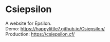 # Csiepsilon
A website for Epsilon.  
Demo: https://happylittle7.github.io/Csiepsilon/  
Production: https://csiepsilon.cf/
